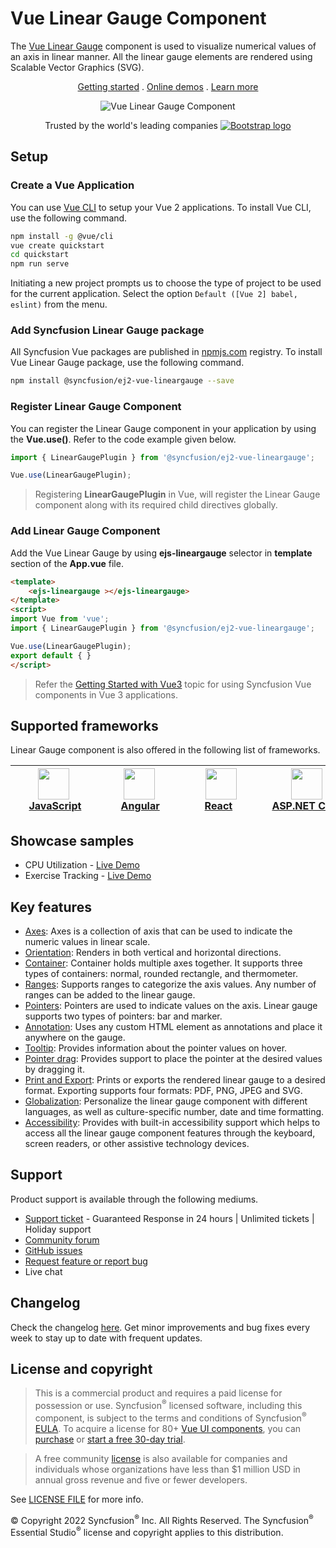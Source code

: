 # Vue Linear Gauge Component

The [Vue Linear Gauge](https://www.syncfusion.com/vue-components/vue-linear-gauge?utm_source=npm&utm_medium=listing&utm_campaign=vue-lineargauge-npm) component is used to visualize numerical values of an axis in linear manner. All the linear gauge elements are rendered using Scalable Vector Graphics (SVG).

<p align="center">
    <a href="https://ej2.syncfusion.com/vue/documentation/linear-gauge/getting-started/?utm_source=npm&utm_medium=listing&utm_campaign=vue-lineargauge-npm">Getting started</a> . 
    <a href="https://ej2.syncfusion.com/vue/demos/?utm_source=npm&utm_medium=listing&utm_campaign=vue-lineargauge-npm#/bootstrap5/linear-gauge/default.html">Online demos</a> . 
    <a href="https://www.syncfusion.com/vue-components/vue-linear-gauge?utm_source=npm&utm_medium=listing&utm_campaign=vue-lineargauge-npm">Learn more</a>
</p>

<p align="center">
    <img src="https://raw.githubusercontent.com/SyncfusionExamples/nuget-img/master/vue/vue-linear-gauge.png" alt="Vue Linear Gauge Component">
</p>

<p align="center">
Trusted by the world's leading companies
  <a href="https://www.syncfusion.com">
    <img src="https://raw.githubusercontent.com/SyncfusionExamples/nuget-img/master/syncfusion/syncfusion-trusted-companies.webp" alt="Bootstrap logo">
  </a>
</p>

## Setup

### Create a Vue Application

You can use [Vue CLI](https://github.com/vuejs/vue-cli) to setup your Vue 2 applications. To install Vue CLI, use the following command.

```bash
npm install -g @vue/cli
vue create quickstart
cd quickstart
npm run serve
```

Initiating a new project prompts us to choose the type of project to be used for the current application. Select the option `Default ([Vue 2] babel, eslint)` from the menu.

### Add Syncfusion Linear Gauge package

All Syncfusion Vue packages are published in [npmjs.com](https://www.npmjs.com/~syncfusionorg) registry. To install Vue Linear Gauge package, use the following command.

```bash
npm install @syncfusion/ej2-vue-lineargauge --save
```

### Register Linear Gauge Component

You can register the Linear Gauge component in your application by using the **Vue.use()**. Refer to the code example given below.

```typescript
import { LinearGaugePlugin } from '@syncfusion/ej2-vue-lineargauge';

Vue.use(LinearGaugePlugin);
```

> Registering **LinearGaugePlugin** in Vue, will register the Linear Gauge component along with its required child directives globally.

### Add Linear Gauge Component

Add the Vue Linear Gauge by using **ejs-lineargauge** selector in **template** section of the **App.vue** file.

```html
<template>
    <ejs-lineargauge ></ejs-lineargauge>
</template>
<script>
import Vue from 'vue';
import { LinearGaugePlugin } from '@syncfusion/ej2-vue-lineargauge';

Vue.use(LinearGaugePlugin);
export default { }
</script>
```

> Refer the [Getting Started with Vue3](https://ej2.syncfusion.com/vue/documentation/linear-gauge/getting-started-vue-3/) topic for using Syncfusion Vue components in Vue 3 applications.

## Supported frameworks

Linear Gauge component is also offered in the following list of frameworks.

| [<img src="https://ej2.syncfusion.com/github/images/js.svg" height="50" />](https://www.syncfusion.com/javascript-ui-controls?utm_medium=listing&utm_source=github)<br/>&nbsp;&nbsp;&nbsp;&nbsp;&nbsp;[JavaScript](https://www.syncfusion.com/javascript-ui-controls?utm_medium=listing&utm_source=github)&nbsp;&nbsp;&nbsp;&nbsp; | [<img src="https://ej2.syncfusion.com/github/images/angular.svg"  height="50" />](https://www.syncfusion.com/angular-components/?utm_medium=listing&utm_source=github)<br/>&nbsp;&nbsp;&nbsp;&nbsp;&nbsp;&nbsp;&nbsp;[Angular](https://www.syncfusion.com/angular-components/?utm_medium=listing&utm_source=github)&nbsp;&nbsp;&nbsp;&nbsp;&nbsp;&nbsp; | [<img src="https://ej2.syncfusion.com/github/images/react.svg" height="50" />](https://www.syncfusion.com/react-ui-components?utm_medium=listing&utm_source=github)<br/>&nbsp;&nbsp;&nbsp;&nbsp;&nbsp;&nbsp;&nbsp;[React](https://www.syncfusion.com/react-ui-components?utm_medium=listing&utm_source=github)&nbsp;&nbsp;&nbsp;&nbsp;&nbsp;&nbsp;&nbsp;&nbsp;&nbsp; | [<img src="https://ej2.syncfusion.com/github/images/netcore.svg" height="50" />](https://www.syncfusion.com/aspnet-core-ui-controls?utm_medium=listing&utm_source=github)<br/>&nbsp;&nbsp;[ASP.NET&nbsp;Core](https://www.syncfusion.com/aspnet-core-ui-controls?utm_medium=listing&utm_source=github)&nbsp;&nbsp; | [<img src="https://ej2.syncfusion.com/github/images/netmvc.svg" height="50" />](https://www.syncfusion.com/aspnet-mvc-ui-controls?utm_medium=listing&utm_source=github)<br/>&nbsp;&nbsp;[ASP.NET&nbsp;MVC](https://www.syncfusion.com/aspnet-mvc-ui-controls?utm_medium=listing&utm_source=github)&nbsp;&nbsp; | 
| :-----: | :-----: | :-----: | :-----: | :-----: |

## Showcase samples

* CPU Utilization - [Live Demo](https://ej2.syncfusion.com/vue/demos/#/material/linear-gauge/annotation.html)
* Exercise Tracking - [Live Demo](https://ej2.syncfusion.com/vue/demos/#/material/linear-gauge/data.html)

## Key features

* [Axes](https://ej2.syncfusion.com/vue/documentation/linear-gauge/axis/?utm_source=npm&utm_campaign=vue-lineargauge-npm): Axes is a collection of axis that can be used to indicate the numeric values in linear scale.
* [Orientation](https://ej2.syncfusion.com/vue/documentation/linear-gauge/axis/?utm_source=npm&utm_campaign=vue-lineargauge-npm#orientation): Renders in both vertical and horizontal directions.
* [Container](https://ej2.syncfusion.com/vue/demos/?utm_source=npm&utm_campaign=vue-lineargauge-npm#/material/linear-gauge/container.html): Container holds multiple axes together. It supports three types of containers: normal, rounded rectangle, and thermometer.
* [Ranges](https://ej2.syncfusion.com/vue/documentation/linear-gauge/ranges/?utm_source=npm&utm_campaign=vue-lineargauge-npm): Supports ranges to categorize the axis values. Any number of ranges can be added to the linear gauge.
* [Pointers](https://ej2.syncfusion.com/vue/documentation/linear-gauge/pointers/?utm_source=npm&utm_campaign=vue-lineargauge-npm): Pointers are used to indicate values on the axis. Linear gauge supports two types of pointers: bar and marker.
* [Annotation](https://ej2.syncfusion.com/vue/documentation/linear-gauge/annotations/?utm_source=npm&utm_campaign=vue-lineargauge-npm): Uses any custom HTML element as annotations and place it anywhere on the gauge.
* [Tooltip](https://ej2.syncfusion.com/vue/documentation/linear-gauge/user-interaction/?utm_source=npm&utm_campaign=vue-lineargauge-npm#tooltip): Provides information about the pointer values on hover.
* [Pointer drag](https://ej2.syncfusion.com/vue/documentation/linear-gauge/user-interaction/?utm_source=npm&utm_campaign=vue-lineargauge-npm#pointer-drag): Provides support to place the pointer at the desired values by dragging it.
* [Print and Export](https://ej2.syncfusion.com/vue/documentation/linear-gauge/linear-gauge-print-and-export/?utm_source=npm&utm_campaign=vue-lineargauge-npm): Prints or exports the rendered linear gauge to a desired format. Exporting supports four formats: PDF, PNG, JPEG and SVG.
* [Globalization](https://ej2.syncfusion.com/vue/documentation/linear-gauge/internationalization/?utm_source=npm&utm_campaign=vue-lineargauge-npm): Personalize the linear gauge component with different languages, as well as culture-specific number, date and time formatting.
* [Accessibility](https://ej2.syncfusion.com/vue/documentation/linear-gauge/accessibility/?utm_source=npm&utm_campaign=vue-lineargauge-npm): Provides with built-in accessibility support which helps to access all the linear gauge component features through the keyboard, screen readers, or other assistive technology devices.

## Support

Product support is available through the following mediums.

* [Support ticket](https://support.syncfusion.com/support/tickets/create) - Guaranteed Response in 24 hours | Unlimited tickets | Holiday support
* [Community forum](https://www.syncfusion.com/forums/vue?utm_source=npm&utm_medium=listing&utm_campaign=vue-lineargauge-npm)
* [GitHub issues](https://github.com/syncfusion/ej2-vue-ui-components/issues/new)
* [Request feature or report bug](https://www.syncfusion.com/feedback/vue?utm_source=npm&utm_medium=listing&utm_campaign=vue-lineargauge-npm)
* Live chat

## Changelog

Check the changelog [here](https://github.com/syncfusion/ej2-vue-ui-components/blob/master/components/lineargauge/CHANGELOG.md?utm_source=npm&utm_campaign=vue-lineargauge-npm). Get minor improvements and bug fixes every week to stay up to date with frequent updates.

## License and copyright

> This is a commercial product and requires a paid license for possession or use. Syncfusion<sup>®</sup> licensed software, including this component, is subject to the terms and conditions of Syncfusion<sup>®</sup> [EULA](https://www.syncfusion.com/eula/es/). To acquire a license for 80+ [Vue UI components](https://www.syncfusion.com/vue-components), you can [purchase](https://www.syncfusion.com/sales/products) or [start a free 30-day trial](https://www.syncfusion.com/account/manage-trials/start-trials).

> A free community [license](https://www.syncfusion.com/products/communitylicense) is also available for companies and individuals whose organizations have less than $1 million USD in annual gross revenue and five or fewer developers.

See [LICENSE FILE](https://github.com/syncfusion/ej2-vue-ui-components/blob/master/license?utm_source=npm&utm_campaign=vue-lineargauge-npm) for more info.

&copy; Copyright 2022 Syncfusion<sup>®</sup> Inc. All Rights Reserved. The Syncfusion<sup>®</sup> Essential Studio<sup>®</sup> license and copyright applies to this distribution.